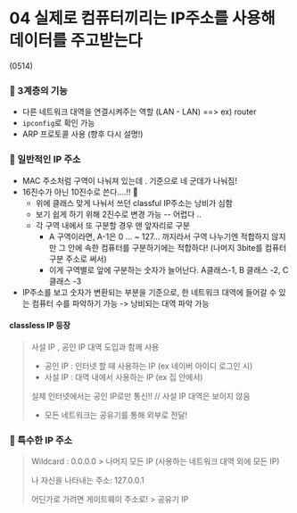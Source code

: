 # 04 실제로 컴퓨터끼리는 IP주소를 사용해 데이터를 주고받는다

(0514)

### :lion: 3계층의 기능 

- 다른 네트워크 대역을 연결시켜주는 역할 (LAN - LAN) ==> ex) router 
- `ipconfig`로 확인 가능 
- ARP 프로토콜 사용 (향후 다시 설명!)

 

### :lion: 일반적인 IP 주소 

- MAC 주소처럼 구역이 나눠져 있는데 . 기준으로 네 군데가 나눠짐!
- 16진수가 아닌 10진수로 쓴다....!! :face_with_thermometer:
  - 위에 클래스 맞게 나눠서 쓰던 classful IP주소는 낭비가 심함
  - 보기 쉽게 하기 위해 2진수로 변경 가능 -- 어렵다 .. 
  - 각 구역 내에서 또 구분할 경우 맨 앞자리로 구분 
    - A 구역이라면, A-1은 0 ... ~ 127... 까지라서 구역 나누기엔 적합하지 않지만 그 안에 속한 컴퓨터를 구분하기에는 적합하다! (나머지 3bite를 컴퓨터 구분 주소로 써서)
    - 이게 구역별로 앞에 구분하는 숫자가 늘어난다. A클래스-1, B 클래스 -2, C 클래스 -3
- IP주소를 보고 숫자가 변환되는 부분을 기준으로, 한 네트워크 대역에 들어갈 수 있는 컴퓨터 수를 파악하기 가능 -> 낭비되는 대역 파악 가능 



#### classless IP 등장 

> 사설 IP , 공인 IP 대역 도입과 함께 사용 
>
> * 공인 IP : 인터넷 할 때 사용하는 IP (ex 네이버 아이디 로그인 시)
> * 사설 IP : 대역 내에서 사용하는 IP (ex 집 안에서)
>
> 실제 인터넷에서는 공인 IP로만 통신!! // 사설 IP 대역은 보이지 않음 
>
> * 모든 네트워크는 공유기를 통해 외부로 전달!



### :lion: 특수한 IP 주소

> Wildcard : 0.0.0.0 > 나머지 모든 IP (사용하는 네트워크 대역 외에 모든 IP)
>
> 나 자신을 나타내는 주소: 127.0.0.1 
>
> 어딘가로 가려면 게이트웨이 주소로! > 공유기 IP 